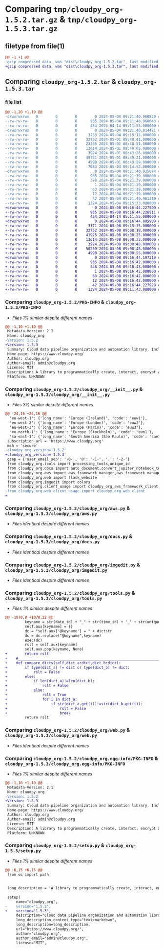 # Comparing `tmp/cloudpy_org-1.5.2.tar.gz` & `tmp/cloudpy_org-1.5.3.tar.gz`

## filetype from file(1)

```diff
@@ -1 +1 @@
-gzip compressed data, was "dist\cloudpy_org-1.5.2.tar", last modified: Sat May  4 09:21:40 2024, max compression
+gzip compressed data, was "dist\cloudpy_org-1.5.3.tar", last modified: Wed May  8 09:16:44 2024, max compression
```

## Comparing `cloudpy_org-1.5.2.tar` & `cloudpy_org-1.5.3.tar`

### file list

```diff
@@ -1,20 +1,19 @@
-drwxrwxrwx   0        0        0        0 2024-05-04 09:21:40.960820 cloudpy_org-1.5.2/
--rw-rw-rw-   0        0        0      935 2024-05-04 09:21:40.960043 cloudpy_org-1.5.2/PKG-INFO
--rw-rw-rw-   0        0        0      454 2023-04-14 05:11:55.000000 cloudpy_org-1.5.2/README.md
-drwxrwxrwx   0        0        0        0 2024-05-04 09:21:40.814471 cloudpy_org-1.5.2/cloudpy_org/
--rw-rw-rw-   0        0        0     3233 2024-05-04 09:15:13.000000 cloudpy_org-1.5.2/cloudpy_org/__init__.py
--rw-rw-rw-   0        0        0    32752 2024-05-01 08:48:41.000000 cloudpy_org-1.5.2/cloudpy_org/aws.py
--rw-rw-rw-   0        0        0    23305 2024-05-01 08:48:51.000000 cloudpy_org-1.5.2/cloudpy_org/client_usage.py
--rw-rw-rw-   0        0        0    13614 2024-05-01 08:49:05.000000 cloudpy_org-1.5.2/cloudpy_org/docs.py
--rw-rw-rw-   0        0        0     3924 2024-05-01 08:43:26.000000 cloudpy_org-1.5.2/cloudpy_org/imgedit.py
--rw-rw-rw-   0        0        0    49731 2024-05-01 08:49:21.000000 cloudpy_org-1.5.2/cloudpy_org/tools.py
--rw-rw-rw-   0        0        0     4998 2024-05-01 08:49:29.000000 cloudpy_org-1.5.2/cloudpy_org/web.py
--rw-rw-rw-   0        0        0     7083 2024-05-04 09:14:52.000000 cloudpy_org-1.5.2/cloudpy_org/web_client_usage.py
-drwxrwxrwx   0        0        0        0 2024-05-04 09:21:40.935074 cloudpy_org-1.5.2/cloudpy_org.egg-info/
--rw-rw-rw-   0        0        0      935 2024-05-04 09:21:39.000000 cloudpy_org-1.5.2/cloudpy_org.egg-info/PKG-INFO
--rw-rw-rw-   0        0        0      378 2024-05-04 09:21:39.000000 cloudpy_org-1.5.2/cloudpy_org.egg-info/SOURCES.txt
--rw-rw-rw-   0        0        0        1 2024-05-04 09:21:39.000000 cloudpy_org-1.5.2/cloudpy_org.egg-info/dependency_links.txt
--rw-rw-rw-   0        0        0       63 2024-05-04 09:21:39.000000 cloudpy_org-1.5.2/cloudpy_org.egg-info/requires.txt
--rw-rw-rw-   0        0        0       12 2024-05-04 09:21:39.000000 cloudpy_org-1.5.2/cloudpy_org.egg-info/top_level.txt
--rw-rw-rw-   0        0        0       42 2024-05-04 09:21:40.961319 cloudpy_org-1.5.2/setup.cfg
--rw-rw-rw-   0        0        0     1324 2024-05-04 09:15:33.000000 cloudpy_org-1.5.2/setup.py
+drwxrwxrwx   0        0        0        0 2024-05-08 09:16:44.227509 cloudpy_org-1.5.3/
+-rw-rw-rw-   0        0        0      935 2024-05-08 09:16:44.226511 cloudpy_org-1.5.3/PKG-INFO
+-rw-rw-rw-   0        0        0      454 2023-04-14 05:11:55.000000 cloudpy_org-1.5.3/README.md
+drwxrwxrwx   0        0        0        0 2024-05-08 09:16:44.085909 cloudpy_org-1.5.3/cloudpy_org/
+-rw-rw-rw-   0        0        0     3171 2024-05-08 09:15:35.000000 cloudpy_org-1.5.3/cloudpy_org/__init__.py
+-rw-rw-rw-   0        0        0    32752 2024-05-08 09:08:18.000000 cloudpy_org-1.5.3/cloudpy_org/aws.py
+-rw-rw-rw-   0        0        0    41925 2024-05-08 09:08:25.000000 cloudpy_org-1.5.3/cloudpy_org/client_usage.py
+-rw-rw-rw-   0        0        0    13614 2024-05-08 09:08:33.000000 cloudpy_org-1.5.3/cloudpy_org/docs.py
+-rw-rw-rw-   0        0        0     3924 2024-05-08 09:08:40.000000 cloudpy_org-1.5.3/cloudpy_org/imgedit.py
+-rw-rw-rw-   0        0        0    50259 2024-05-08 09:08:48.000000 cloudpy_org-1.5.3/cloudpy_org/tools.py
+-rw-rw-rw-   0        0        0     4998 2024-05-08 09:08:55.000000 cloudpy_org-1.5.3/cloudpy_org/web.py
+drwxrwxrwx   0        0        0        0 2024-05-08 09:16:44.197219 cloudpy_org-1.5.3/cloudpy_org.egg-info/
+-rw-rw-rw-   0        0        0      935 2024-05-08 09:16:42.000000 cloudpy_org-1.5.3/cloudpy_org.egg-info/PKG-INFO
+-rw-rw-rw-   0        0        0      346 2024-05-08 09:16:43.000000 cloudpy_org-1.5.3/cloudpy_org.egg-info/SOURCES.txt
+-rw-rw-rw-   0        0        0        1 2024-05-08 09:16:42.000000 cloudpy_org-1.5.3/cloudpy_org.egg-info/dependency_links.txt
+-rw-rw-rw-   0        0        0       63 2024-05-08 09:16:42.000000 cloudpy_org-1.5.3/cloudpy_org.egg-info/requires.txt
+-rw-rw-rw-   0        0        0       12 2024-05-08 09:16:42.000000 cloudpy_org-1.5.3/cloudpy_org.egg-info/top_level.txt
+-rw-rw-rw-   0        0        0       42 2024-05-08 09:16:44.227929 cloudpy_org-1.5.3/setup.cfg
+-rw-rw-rw-   0        0        0     1324 2024-05-08 09:11:43.000000 cloudpy_org-1.5.3/setup.py
```

### Comparing `cloudpy_org-1.5.2/PKG-INFO` & `cloudpy_org-1.5.3/PKG-INFO`

 * *Files 1% similar despite different names*

```diff
@@ -1,10 +1,10 @@
 Metadata-Version: 2.1
 Name: cloudpy_org
-Version: 1.5.2
+Version: 1.5.3
 Summary: Cloud data pipeline organization and automation library. Includes AWS framework manager API.
 Home-page: https://www.cloudpy.org/
 Author: cloudpy.org
 Author-email: admin@cloudpy.org
 License: MIT
 Description: A library to programmatically create, interact, encrypt and automate your data pipelines making it simple to scale to the most popular cloud plattforms.
 Platform: UNKNOWN
```

### Comparing `cloudpy_org-1.5.2/cloudpy_org/__init__.py` & `cloudpy_org-1.5.3/cloudpy_org/__init__.py`

 * *Files 3% similar despite different names*

```diff
@@ -24,16 +24,16 @@
  'eu-west-1': {'long_name': 'Europe (Ireland)', 'code': 'euw1'},
  'eu-west-2': {'long_name': 'Europe (London)', 'code': 'euw2'},
  'eu-west-3': {'long_name': 'Europe (Paris)', 'code': 'euw3'},
  'eu-north-1': {'long_name': 'Europe (Stockholm)', 'code': 'eun1'},
  'sa-east-1': {'long_name': 'South America (São Paulo)', 'code': 'sae1'}}
 subscription_url = 'https://www.cloudpy.org'
 msh = 'secure'
-cloudpy_org_version='1.5.2'
+cloudpy_org_version='1.5.3'
 gsep = {'user_email_sep': '-0-', '@': '-1-', '.': '-2-'}
 from cloudpy_org.tools import processing_tools,unique_id
 from cloudpy_org.docs import auto_document,convert_jupiter_notebook_to_html,documentation_from_folder
 from cloudpy_org.aws import aws_framework_manager,aws_framework_manager_client,gen_aws_auth_token,gen_new_service_token,configure_aws,get_my_aws_service_token,authenticate_with_token,delete_biscuit,co_token_auth
 from cloudpy_org.web import flask_website
 from cloudpy_org.imgedit import colors
 from cloudpy_org.client_usage import cloudpy_org_aws_framework_client
-from cloudpy_org.web_client_usage import cloudpy_org_web_client
+
```

### Comparing `cloudpy_org-1.5.2/cloudpy_org/aws.py` & `cloudpy_org-1.5.3/cloudpy_org/aws.py`

 * *Files identical despite different names*

### Comparing `cloudpy_org-1.5.2/cloudpy_org/docs.py` & `cloudpy_org-1.5.3/cloudpy_org/docs.py`

 * *Files identical despite different names*

### Comparing `cloudpy_org-1.5.2/cloudpy_org/imgedit.py` & `cloudpy_org-1.5.3/cloudpy_org/imgedit.py`

 * *Files identical despite different names*

### Comparing `cloudpy_org-1.5.2/cloudpy_org/tools.py` & `cloudpy_org-1.5.3/cloudpy_org/tools.py`

 * *Files 1% similar despite different names*

```diff
@@ -1070,8 +1070,22 @@
         keyname = str(date_id) + "_" + str(time_id) + '_' + str(unique_id())
         self.aux[keyname] = {}
         dc = "self.aux['@keyname'] = " + dictstr
         dc = dc.replace("@keyname",keyname)
         exec(dc)
         rslt = self.aux[keyname] 
         self.aux.pop(keyname, None)
+        return rslt
+    #__________________________________________________________________________
+    def compare_dicts(self,dict_a:dict,dict_b:dict):
+        if type(dict_a) != dict or type(dict_b) != dict:
+            rslt = False
+        else:
+            if len(dict_a)!=len(dict_b):
+                rslt = False
+            else:
+                rslt = True
+                for i in dict_a:
+                    if str(dict_a.get(i))!=str(dict_b.get(i)):
+                        rslt = False
+                        break
         return rslt
```

### Comparing `cloudpy_org-1.5.2/cloudpy_org/web.py` & `cloudpy_org-1.5.3/cloudpy_org/web.py`

 * *Files identical despite different names*

### Comparing `cloudpy_org-1.5.2/cloudpy_org.egg-info/PKG-INFO` & `cloudpy_org-1.5.3/cloudpy_org.egg-info/PKG-INFO`

 * *Files 1% similar despite different names*

```diff
@@ -1,10 +1,10 @@
 Metadata-Version: 2.1
 Name: cloudpy-org
-Version: 1.5.2
+Version: 1.5.3
 Summary: Cloud data pipeline organization and automation library. Includes AWS framework manager API.
 Home-page: https://www.cloudpy.org/
 Author: cloudpy.org
 Author-email: admin@cloudpy.org
 License: MIT
 Description: A library to programmatically create, interact, encrypt and automate your data pipelines making it simple to scale to the most popular cloud plattforms.
 Platform: UNKNOWN
```

### Comparing `cloudpy_org-1.5.2/setup.py` & `cloudpy_org-1.5.3/setup.py`

 * *Files 1% similar despite different names*

```diff
@@ -6,15 +6,15 @@
 from os import path
 
 
 long_description = 'A library to programmatically create, interact, encrypt and automate your data pipelines making it simple to scale to the most popular cloud plattforms.'
 
 setup(
     name="cloudpy_org",
-    version="1.5.2",
+    version="1.5.3",
     description="Cloud data pipeline organization and automation library. Includes AWS framework manager API.",
     long_description_content_type="text/markdown",
     long_description=long_description,
     url="https://www.cloudpy.org/",
     author="cloudpy.org",
     author_email="admin@cloudpy.org",
     license="MIT",
```

